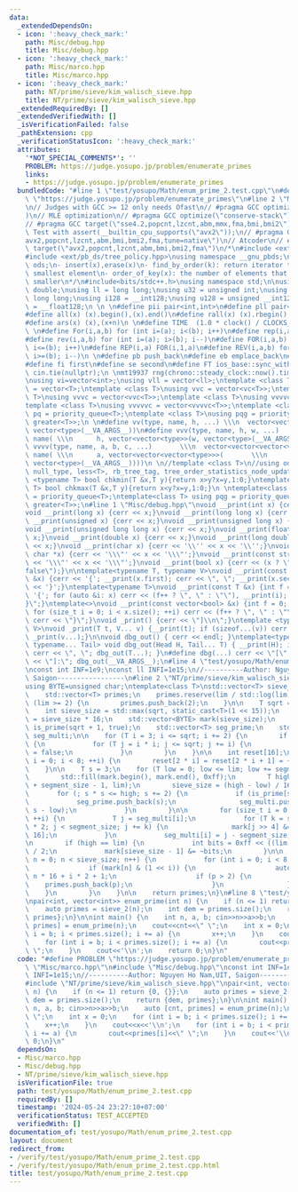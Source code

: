 ```yaml
---
data:
  _extendedDependsOn:
  - icon: ':heavy_check_mark:'
    path: Misc/debug.hpp
    title: Misc/debug.hpp
  - icon: ':heavy_check_mark:'
    path: Misc/marco.hpp
    title: Misc/marco.hpp
  - icon: ':heavy_check_mark:'
    path: NT/prime/sieve/kim_walisch_sieve.hpp
    title: NT/prime/sieve/kim_walisch_sieve.hpp
  _extendedRequiredBy: []
  _extendedVerifiedWith: []
  _isVerificationFailed: false
  _pathExtension: cpp
  _verificationStatusIcon: ':heavy_check_mark:'
  attributes:
    '*NOT_SPECIAL_COMMENTS*': ''
    PROBLEM: https://judge.yosupo.jp/problem/enumerate_primes
    links:
    - https://judge.yosupo.jp/problem/enumerate_primes
  bundledCode: "#line 1 \"test/yosupo/Math/enum_prime_2.test.cpp\"\n#define PROBLEM\
    \ \"https://judge.yosupo.jp/problem/enumerate_primes\"\n#line 2 \"Misc/marco.hpp\"\
    \n// Judges with GCC >= 12 only needs Ofast\n// #pragma GCC optimize(\"O3,no-stack-protector,fast-math,unroll-loops,tree-vectorize\"\
    )\n// MLE optimization\n// #pragma GCC optimize(\"conserve-stack\")\n// Old judges\n\
    // #pragma GCC target(\"sse4.2,popcnt,lzcnt,abm,mmx,fma,bmi,bmi2\")\n// New judges.\
    \ Test with assert(__builtin_cpu_supports(\"avx2\"));\n// #pragma GCC target(\"\
    avx2,popcnt,lzcnt,abm,bmi,bmi2,fma,tune=native\")\n// Atcoder\n// #pragma GCC\
    \ target(\"avx2,popcnt,lzcnt,abm,bmi,bmi2,fma\")\n/*\n#include <ext/pb_ds/assoc_container.hpp>\n\
    #include <ext/pb_ds/tree_policy.hpp>\nusing namespace __gnu_pbds;\ntypedef tree<int,null_type,less<int>,rb_tree_tag,tree_order_statistics_node_update>\
    \ ods;\n- insert(x),erase(x)\n- find_by_order(k): return iterator to the k-th\
    \ smallest element\n- order_of_key(x): the number of elements that are strictly\
    \ smaller\n*/\n#include<bits/stdc++.h>\nusing namespace std;\n\nusing ld = long\
    \ double;\nusing ll = long long;\nusing u32 = unsigned int;\nusing u64 = unsigned\
    \ long long;\nusing i128 = __int128;\nusing u128 = unsigned __int128;\nusing f128\
    \ = __float128;\n \n \n#define pii pair<int,int>\n#define pll pair<ll,ll>\n \n\
    #define all(x) (x).begin(),(x).end()\n#define rall(x) (x).rbegin(),(x).rend()\n\
    #define ars(x) (x),(x+n)\n \n#define TIME  (1.0 * clock() / CLOCKS_PER_SEC)\n\
    \ \n#define For(i,a,b) for (int i=(a); i<(b); i++)\n#define rep(i,a) For(i,0,a)\n\
    #define rev(i,a,b) for (int i=(a); i>(b); i--)\n#define FOR(i,a,b) for (int i=(a);\
    \ i<=(b); i++)\n#define REP(i,a) FOR(i,1,a)\n#define REV(i,a,b) for (int i=(a);\
    \ i>=(b); i--)\n \n#define pb push_back\n#define eb emplace_back\n#define mp make_pair\n\
    #define fi first\n#define se second\n#define FT ios_base::sync_with_stdio(false);\
    \ cin.tie(nullptr);\n \nmt19937 rng(chrono::steady_clock::now().time_since_epoch().count());\n\
    \nusing vi=vector<int>;\nusing vll = vector<ll>;\ntemplate <class T>\nusing vc\
    \ = vector<T>;\ntemplate <class T>\nusing vvc = vector<vc<T>>;\ntemplate <class\
    \ T>\nusing vvvc = vector<vvc<T>>;\ntemplate <class T>\nusing vvvvc = vector<vvvc<T>>;\n\
    template <class T>\nusing vvvvvc = vector<vvvvc<T>>;\ntemplate <class T>\nusing\
    \ pq = priority_queue<T>;\ntemplate <class T>\nusing pqg = priority_queue<T, vector<T>,\
    \ greater<T>>;\n \n#define vv(type, name, h, ...) \\\n  vector<vector<type>> name(h,\
    \ vector<type>(__VA_ARGS__))\n#define vvv(type, name, h, w, ...)   \\\n  vector<vector<vector<type>>>\
    \ name( \\\n      h, vector<vector<type>>(w, vector<type>(__VA_ARGS__)))\n#define\
    \ vvvv(type, name, a, b, c, ...)       \\\n  vector<vector<vector<vector<type>>>>\
    \ name( \\\n      a, vector<vector<vector<type>>>(       \\\n             b, vector<vector<type>>(c,\
    \ vector<type>(__VA_ARGS__))))\n \n//template <class T>\n//using ods =\n//   tree<T,\
    \ null_type, less<T>, rb_tree_tag, tree_order_statistics_node_update>;\n \ntemplate\
    \ <typename T> bool chkmin(T &x,T y){return x>y?x=y,1:0;}\ntemplate <typename\
    \ T> bool chkmax(T &x,T y){return x<y?x=y,1:0;}\n \ntemplate<class T> using pq\
    \ = priority_queue<T>;\ntemplate<class T> using pqg = priority_queue<T, vector<T>,\
    \ greater<T>>;\n#line 1 \"Misc/debug.hpp\"\nvoid __print(int x) {cerr << x;}\n\
    void __print(long x) {cerr << x;}\nvoid __print(long long x) {cerr << x;}\nvoid\
    \ __print(unsigned x) {cerr << x;}\nvoid __print(unsigned long x) {cerr << x;}\n\
    void __print(unsigned long long x) {cerr << x;}\nvoid __print(float x) {cerr <<\
    \ x;}\nvoid __print(double x) {cerr << x;}\nvoid __print(long double x) {cerr\
    \ << x;}\nvoid __print(char x) {cerr << '\\'' << x << '\\'';}\nvoid __print(const\
    \ char *x) {cerr << '\\\"' << x << '\\\"';}\nvoid __print(const string &x) {cerr\
    \ << '\\\"' << x << '\\\"';}\nvoid __print(bool x) {cerr << (x ? \"true\" : \"\
    false\");}\n\ntemplate<typename T, typename V>\nvoid __print(const pair<T, V>\
    \ &x) {cerr << '{'; __print(x.first); cerr << \", \"; __print(x.second); cerr\
    \ << '}';}\ntemplate<typename T>\nvoid __print(const T &x) {int f = 0; cerr <<\
    \ '{'; for (auto &i: x) cerr << (f++ ? \", \" : \"\"), __print(i); cerr << \"\
    }\";}\ntemplate<>\nvoid __print(const vector<bool> &x) {int f = 0; cerr << '{';\
    \ for (size_t i = 0; i < x.size(); ++i) cerr << (f++ ? \", \" : \"\"), __print(x[i]);\
    \ cerr << \"}\";}\nvoid _print() {cerr << \"]\\n\";}\ntemplate <typename T, typename...\
    \ V>\nvoid _print(T t, V... v) {__print(t); if (sizeof...(v)) cerr << \", \";\
    \ _print(v...);}\n\nvoid dbg_out() { cerr << endl; }\ntemplate<typename Head,\
    \ typename... Tail> void dbg_out(Head H, Tail... T) { __print(H); if (sizeof...(T))\
    \ cerr << \", \"; dbg_out(T...); }\n#define dbg(...) cerr << \"[\" << #__VA_ARGS__\
    \ << \"]:\"; dbg_out(__VA_ARGS__);\n#line 4 \"test/yosupo/Math/enum_prime_2.test.cpp\"\
    \nconst int INF=1e9;\nconst ll INFI=1e15;\n//----------Author: Nguyen Ho Nam,UIT,\
    \ Saigon-----------------\n#line 2 \"NT/prime/sieve/kim_walisch_sieve.hpp\"\n\
    using BYTE=unsigned char;\ntemplate<class T>\nstd::vector<T> sieve_2(T lim) {\n\
    \    std::vector<T> primes;\n    primes.reserve(lim / std::log(lim));\n\n    if\
    \ (lim >= 2) {\n        primes.push_back(2);\n    }\n\n    T sqrt = std::sqrt(lim);\n\
    \    int sieve_size = std::max(sqrt, static_cast<T>(1 << 15));\n    int segment_size\
    \ = sieve_size * 16;\n    std::vector<BYTE> mark(sieve_size);\n    std::vector<BYTE>\
    \ is_prime(sqrt + 1, true);\n    std::vector<T> seg_prime;\n    std::vector<T>\
    \ seg_multi;\n\n    for (T i = 3; i <= sqrt; i += 2) {\n        if (is_prime[i])\
    \ {\n            for (T j = i * i; j <= sqrt; j += i) {\n                is_prime[j]\
    \ = false;\n            }\n        }\n    }\n\n    int reset[16];\n    for (int\
    \ i = 0; i < 8; ++i) {\n        reset[2 * i] = reset[2 * i + 1] = ~(1 << i);\n\
    \    }\n\n    T s = 3;\n    for (T low = 0; low <= lim; low += segment_size) {\n\
    \        std::fill(mark.begin(), mark.end(), 0xff);\n        T high = std::min(low\
    \ + segment_size - 1, lim);\n        sieve_size = (high - low) / 16 + 1;\n\n \
    \       for (; s * s <= high; s += 2) {\n            if (is_prime[s]) {\n    \
    \            seg_prime.push_back(s);\n                seg_multi.push_back(s *\
    \ s - low);\n            }\n        }\n\n        for (size_t i = 0; i < seg_prime.size();\
    \ ++i) {\n            T j = seg_multi[i];\n            for (T k = seg_prime[i]\
    \ * 2; j < segment_size; j += k) {\n                mark[j >> 4] &= reset[j %\
    \ 16];\n            }\n            seg_multi[i] = j - segment_size;\n        }\n\
    \n        if (high == lim) {\n            int bits = 0xff << ((lim % 16) + 1)\
    \ / 2;\n            mark[sieve_size - 1] &= ~bits;\n        }\n\n        for (int\
    \ n = 0; n < sieve_size; n++) {\n            for (int i = 0; i < 8; i++) {\n \
    \               if (mark[n] & (1 << i)) {\n                    auto p = low +\
    \ n * 16 + i * 2 + 1;\n                    if (p > 2) {\n                    \
    \    primes.push_back(p);\n                    }\n                }\n        \
    \    }\n        }\n    }\n\n    return primes;\n}\n#line 8 \"test/yosupo/Math/enum_prime_2.test.cpp\"\
    \npair<int, vector<int>> enum_prime(int n) {\n    if (n <= 1) return {0, {}};\n\
    \    auto primes = sieve_2(n);\n    int dem = primes.size();\n    return {dem,\
    \ primes};\n}\n\nint main() {\n    int n, a, b; cin>>n>>a>>b;\n    auto [cnt,\
    \ primes] = enum_prime(n);\n    cout<<cnt<<\" \";\n    int x = 0;\n    for (int\
    \ i = b; i < primes.size(); i += a) {\n        x++;\n    }\n    cout<<x<<'\\n';\n\
    \    for (int i = b; i < primes.size(); i += a) {\n        cout<<primes[i]<<\"\
    \ \";\n    }\n    cout<<'\\n';\n    return 0;\n}\n"
  code: "#define PROBLEM \"https://judge.yosupo.jp/problem/enumerate_primes\"\n#include\
    \ \"Misc/marco.hpp\"\n#include \"Misc/debug.hpp\"\nconst int INF=1e9;\nconst ll\
    \ INFI=1e15;\n//----------Author: Nguyen Ho Nam,UIT, Saigon-----------------\n\
    #include \"NT/prime/sieve/kim_walisch_sieve.hpp\"\npair<int, vector<int>> enum_prime(int\
    \ n) {\n    if (n <= 1) return {0, {}};\n    auto primes = sieve_2(n);\n    int\
    \ dem = primes.size();\n    return {dem, primes};\n}\n\nint main() {\n    int\
    \ n, a, b; cin>>n>>a>>b;\n    auto [cnt, primes] = enum_prime(n);\n    cout<<cnt<<\"\
    \ \";\n    int x = 0;\n    for (int i = b; i < primes.size(); i += a) {\n    \
    \    x++;\n    }\n    cout<<x<<'\\n';\n    for (int i = b; i < primes.size();\
    \ i += a) {\n        cout<<primes[i]<<\" \";\n    }\n    cout<<'\\n';\n    return\
    \ 0;\n}\n"
  dependsOn:
  - Misc/marco.hpp
  - Misc/debug.hpp
  - NT/prime/sieve/kim_walisch_sieve.hpp
  isVerificationFile: true
  path: test/yosupo/Math/enum_prime_2.test.cpp
  requiredBy: []
  timestamp: '2024-05-24 23:27:10+07:00'
  verificationStatus: TEST_ACCEPTED
  verifiedWith: []
documentation_of: test/yosupo/Math/enum_prime_2.test.cpp
layout: document
redirect_from:
- /verify/test/yosupo/Math/enum_prime_2.test.cpp
- /verify/test/yosupo/Math/enum_prime_2.test.cpp.html
title: test/yosupo/Math/enum_prime_2.test.cpp
---
```

